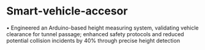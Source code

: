# Smart-vehicle-accesor
• Engineered an Arduino-based height measuring system, validating vehicle clearance for tunnel passage; enhanced safety protocols and reduced potential collision incidents by 40% through precise height detection
